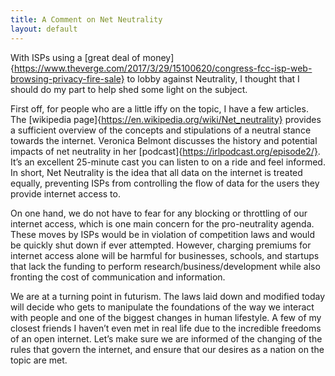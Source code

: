 ```yaml
---
title: A Comment on Net Neutrality
layout: default
---
```


With ISPs using a [great deal of money]{https://www.theverge.com/2017/3/29/15100620/congress-fcc-isp-web-browsing-privacy-fire-sale} 
to lobby against Neutrality, I thought that I should do my part to help shed some light on the subject.


First off, for people who are a little iffy on the topic, I have a few articles. The [wikipedia page]{https://en.wikipedia.org/wiki/Net_neutrality} 
provides a sufficient overview of the concepts and stipulations of a neutral stance towards the internet. Veronica Belmont discusses the history 
and potential impacts of net neutrality in her [podcast]{https://irlpodcast.org/episode2/}. It’s an excellent 25-minute cast you can listen to on 
a ride and feel informed. In short, Net Neutrality is the idea that all data on the internet is treated equally, preventing ISPs from controlling 
the flow of data for the users they provide internet access to.


On one hand, we do not have to fear for any blocking or throttling of our internet access, which is one main concern for the pro-neutrality agenda. 
These moves by ISPs would be in violation of competition laws and would be quickly shut down if ever attempted. However, charging premiums for internet
access alone will be harmful for businesses, schools, and startups that lack the funding to perform research/business/development while also fronting 
the cost of communication and information.


We are at a turning point in futurism. The laws laid down and modified today will decide who gets to manipulate the foundations of the way we interact
with people and one of the biggest changes in human lifestyle. A few of my closest friends I haven’t even met in real life due to the incredible 
freedoms of an open internet. Let’s make sure we are informed of the changing of the rules that govern the internet, and ensure that our desires as 
a nation on the topic are met.
